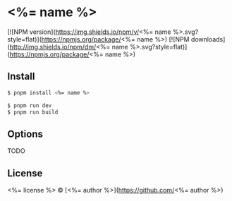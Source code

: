 # <%= name %>

[![NPM version](https://img.shields.io/npm/v/<%= name %>.svg?style=flat)](https://npmjs.org/package/<%= name %>)
[![NPM downloads](http://img.shields.io/npm/dm/<%= name %>.svg?style=flat)](https://npmjs.org/package/<%= name %>)

## Install

```bash
$ pnpm install <%= name %>
```

```bash
$ pnpm run dev
$ pnpm run build
```

## Options

TODO

## License

<%= license %> © [<%= author %>](https://github.com/<%= author %>)
